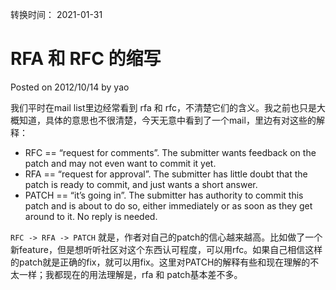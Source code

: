 转换时间： 2021-01-31

# RFA 和 RFC 的缩写
Posted on 2012/10/14 by yao	

我们平时在mail list里边经常看到 rfa 和 rfc，不清楚它们的含义。我之前也只是大概知道，具体的意思也不很清楚，今天无意中看到了一个mail，里边有对这些的解释：

-    RFC == “request for comments”. The submitter wants feedback on the patch and may not even want to commit it yet.
-    RFA == “request for approval”. The submitter has little doubt that the patch is ready to commit, and just wants a short answer.
-    PATCH == “it’s going in”. The submitter has authority to commit this patch and is about to do so, either immediately or as soon as they get around to it. No reply is needed.

`RFC -> RFA -> PATCH` 就是，作者对自己的patch的信心越来越高。比如做了一个新feature，但是想听听社区对这个东西认可程度，可以用rfc。如果自己相信这样的patch就是正确的fix，就可以用fix。这里对PATCH的解释有些和现在理解的不太一样；我都现在的用法理解是，rfa 和 patch基本差不多。
